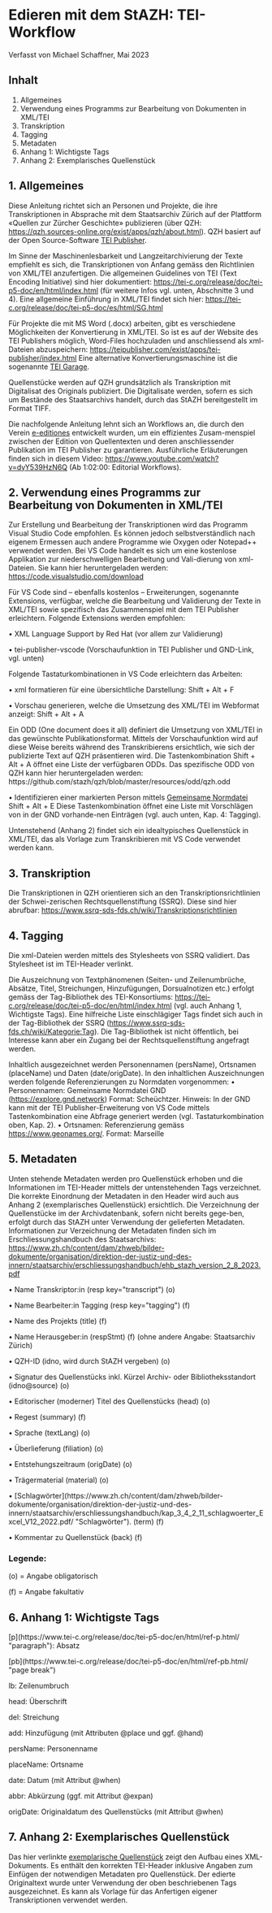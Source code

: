 # Edieren mit dem StAZH: TEI-Workflow

Verfasst von Michael Schaffner, Mai 2023

## Inhalt

1. Allgemeines	
2. Verwendung eines Programms zur Bearbeitung von Dokumenten in XML/TEI	
3. Transkription	
4. Tagging	
5. Metadaten	
6. Anhang 1: Wichtigste Tags	
7. Anhang 2: Exemplarisches Quellenstück	



## 1. Allgemeines	

Diese Anleitung richtet sich an Personen und Projekte, die ihre Transkriptionen in Absprache mit dem Staatsarchiv Zürich auf der Plattform «Quellen zur Zürcher Geschichte» publizieren (über QZH: https://qzh.sources-online.org/exist/apps/qzh/about.html). QZH basiert auf der Open Source-Software [TEI Publisher](https://teipublisher.com/index.html/ "TEI Publisher").

Im Sinne der Maschinenlesbarkeit und Langzeitarchivierung der Texte empfiehlt es sich, die Transkriptionen von Anfang gemäss den Richtlinien von XML/TEI anzufertigen. Die allgemeinen Guidelines von TEI (Text Encoding Initiative) sind hier dokumentiert: https://tei-c.org/release/doc/tei-p5-doc/en/html/index.html (für weitere Infos vgl. unten, Abschnitte 3 und 4). Eine allgemeine Einführung in XML/TEI findet sich hier: https://tei-c.org/release/doc/tei-p5-doc/es/html/SG.html

Für Projekte die mit MS Word (.docx) arbeiten, gibt es verschiedene Möglichkeiten der Konvertierung in XML/TEI. So ist es auf der Website des TEI Publishers möglich, Word-Files hochzuladen und anschliessend als xml-Dateien abzuspeichern: https://teipublisher.com/exist/apps/tei-publisher/index.html Eine alternative Konvertierungsmaschine ist die sogenannte [TEI Garage](https://teigarage.tei-c.org/ "TEI Garage").



Quellenstücke werden auf QZH grundsätzlich als Transkription mit Digitalisat des Originals publiziert. Die Digitalisate werden, sofern es sich um Bestände des Staatsarchivs handelt, durch das StAZH bereitgestellt im Format TIFF. 

Die nachfolgende Anleitung lehnt sich an Workflows an, die durch den Verein [e-editiones](https://www.e-editiones.org/ "e-editiones") entwickelt wurden, um ein effizientes Zusam-menspiel zwischen der Edition von Quellentexten und deren anschliessender Publikation im TEI Publisher zu garantieren. Ausführliche Erläuterungen finden sich in diesem Video: https://www.youtube.com/watch?v=dyY539HzN6Q (Ab 1:02:00: Editorial Workflows).


## 2. Verwendung eines Programms zur Bearbeitung von Dokumenten in XML/TEI	

Zur Erstellung und Bearbeitung der Transkriptionen wird das Programm Visual Studio Code empfohlen. Es können jedoch selbstverständlich nach eigenem Ermessen auch andere Programme wie Oxygen oder Notepad++ verwendet werden. Bei VS Code handelt es sich um eine kostenlose Applikation zur niederschwelligen Bearbeitung und Vali-dierung von xml-Dateien. Sie kann hier heruntergeladen werden: https://code.visualstudio.com/download

Für VS Code sind – ebenfalls kostenlos – Erweiterungen, sogenannte Extensions, verfügbar, welche die Bearbeitung und Validierung der Texte in XML/TEI sowie spezifisch das Zusammenspiel mit dem TEI Publisher erleichtern. 
Folgende Extensions werden empfohlen: 
<p>•	XML Language Support by Red Hat (vor allem zur Validierung)</p>
<p>•	tei-publisher-vscode (Vorschaufunktion in TEI Publisher und GND-Link, vgl. unten)</p>

Folgende Tastaturkombinationen in VS Code erleichtern das Arbeiten:

<p>•	xml formatieren für eine übersichtliche Darstellung: Shift + Alt + F</p>
    
<p>•	 Vorschau generieren, welche die Umsetzung des XML/TEI im Webformat anzeigt: Shift + Alt + A</p>
   <p> Ein ODD (One document does it all) definiert die Umsetzung von XML/TEI in das gewünschte Publikationsformat. Mittels der Vorschaufunktion wird auf diese Weise bereits während des Transkribierens ersichtlich, wie sich der publizierte Text auf QZH präsentieren wird. Die Tastenkombination Shift + Alt + A öffnet eine Liste der verfügbaren ODDs. Das spezifische ODD von QZH kann hier heruntergeladen werden: https://github.com/stazh/qzh/blob/master/resources/odd/qzh.odd</p>
   
   
   •	Identifizieren einer markierten Person mittels [Gemeinsame Normdatei](https://www.dnb.de/DE/Professionell/Standardisierung/GND/gnd_node.html/ "GND") 
    Shift + Alt + E
    Diese Tastenkombination öffnet eine Liste mit Vorschlägen von in der GND vorhande-nen Einträgen (vgl. auch unten, Kap. 4: Tagging).
    
    

Untenstehend (Anhang 2) findet sich ein idealtypisches Quellenstück in XML/TEI, das als Vorlage zum Transkribieren mit VS Code verwendet werden kann.


## 3. Transkription

Die Transkriptionen in QZH orientieren sich an den Transkriptionsrichtlinien der Schwei-zerischen Rechtsquellenstiftung (SSRQ). Diese sind hier abrufbar: https://www.ssrq-sds-fds.ch/wiki/Transkriptionsrichtlinien

## 4. Tagging 

Die xml-Dateien werden mittels des Stylesheets von SSRQ validiert. Das Stylesheet ist im TEI-Header verlinkt. 

Die Auszeichnung von Textphänomenen (Seiten- und Zeilenumbrüche, Absätze, Titel, Streichungen, Hinzufügungen, Dorsualnotizen etc.) erfolgt gemäss der Tag-Bibliothek des TEI-Konsortiums: https://tei-c.org/release/doc/tei-p5-doc/en/html/index.html (vgl. auch Anhang 1, Wichtigste Tags). Eine hilfreiche Liste einschlägiger Tags findet sich auch in der Tag-Bibliothek der SSRQ (https://www.ssrq-sds-fds.ch/wiki/Kategorie:Tag). Die Tag-Bibliothek ist nicht öffentlich, bei Interesse kann aber ein Zugang bei der Rechtsquellenstiftung angefragt werden.

Inhaltlich ausgezeichnet werden Personennamen (persName), Ortsnamen (placeName) und Daten (date/origDate). In den inhaltlichen Auszeichnungen werden folgende Referenzierungen zu Normdaten vorgenommen: 
•	Personennamen: Gemeinsame Normdatei GND (https://explore.gnd.network)
Format: <persName ref="GND_1089527993">Scheüchtzer</persName>. Hinweis: In der GND kann mit der TEI Publisher-Erweiterung von VS Code mittels Tastenkombination eine Abfrage generiert werden (vgl. Tastaturkombination oben, Kap. 2). 
•	Ortsnamen: Referenzierung gemäss https://www.geonames.org/. Format: <placeName ref="LOC_43.29695_5.38107">Marseille</placeName>


## 5. Metadaten

Unten stehende Metadaten werden pro Quellenstück erhoben und die Informationen im TEI-Header mittels der untenstehenden Tags verzeichnet. Die korrekte Einordnung der Metadaten in den Header wird auch aus Anhang 2 (exemplarisches Quellenstück) ersichtlich.
Die Verzeichnung der Quellenstücke im der Archivdatenbank, sofern nicht bereits gege-ben, erfolgt durch das StAZH unter Verwendung der gelieferten Metadaten. Informationen zur Verzeichnung der Metadaten finden sich im Erschliessungshandbuch des Staatsarchivs: https://www.zh.ch/content/dam/zhweb/bilder-dokumente/organisation/direktion-der-justiz-und-des-innern/staatsarchiv/erschliessungshandbuch/ehb_stazh_version_2_8_2023.pdf

<p>•	Name Transkriptor:in (resp key="transcript") (o)</p>
<p>•	Name Bearbeiter:in Tagging (resp key="tagging") (f)</p>
<p>•	Name des Projekts (title) (f) </p>
<p>•	Name Herausgeber:in (respStmt) (f) (ohne andere Angabe: Staatsarchiv Zürich)</p>
<p>•	QZH-ID (idno, wird durch StAZH vergeben) (o)</p>
<p>•	Signatur des Quellenstücks inkl. Kürzel Archiv- oder Bibliotheksstandort (idno@source) (o)</p>
<p>•	Editorischer (moderner) Titel des Quellenstücks (head) (o)</p>
<p>•	Regest (summary) (f)</p>
<p>•	Sprache (textLang) (o)</p>
<p>•	Überlieferung (filiation) (o)</p>
<p>•	Entstehungszeitraum (origDate) (o)</p>
<p>•	Trägermaterial (material) (o)</p>
<p>•	[Schlagwörter](https://www.zh.ch/content/dam/zhweb/bilder-dokumente/organisation/direktion-der-justiz-und-des-innern/staatsarchiv/erschliessungshandbuch/kap_3_4_2_11_schlagwoerter_Excel_V12_2022.pdf/ "Schlagwörter"). (term) (f)</p>
<p>•	Kommentar zu Quellenstück (back) (f)</p>

### Legende:
<p>(o) = Angabe obligatorisch</p>
<p>(f) = Angabe fakultativ</p>


## 6. Anhang 1: Wichtigste Tags

<p>[p](https://www.tei-c.org/release/doc/tei-p5-doc/en/html/ref-p.html/ "paragraph"): Absatz </p>
<p>[pb](https://www.tei-c.org/release/doc/tei-p5-doc/en/html/ref-pb.html/ "page break")</p>
<p>lb: Zeilenumbruch</p>
<p>head: Überschrift</p>
<p>del: Streichung</p>
<p>add: Hinzufügung (mit Attributen @place und ggf. @hand)</p>
<p>persName: Personenname</p>
<p>placeName: Ortsname</p>
<p>date: Datum (mit Attribut @when)</p>
<p>abbr: Abkürzung (ggf. mit Attribut @expan) </p>
<p>origDate: Originaldatum des Quellenstücks (mit Attribut @when)</p>



## 7. Anhang 2: Exemplarisches Quellenstück

Das hier verlinkte <a href target="https://github.com/stazh/qzh/blob/master/documentation/Edieren_in_XML_TEI_Workflow/QZH_Beispielquelle.xml">exemplarische Quellenstück</a> zeigt den Aufbau eines XML-Dokuments. Es enthält den korrekten TEI-Header inklusive Angaben zum Einfügen der notwendigen Metadaten pro Quellenstück. Der edierte Originaltext wurde unter Verwendung der oben beschriebenen Tags ausgezeichnet. Es kann als Vorlage für das Anfertigen eigener Transkriptionen verwendet werden.


[image-2]:	Bildschirmfoto%202022-10-04%20um%2009.31.02.png
[image-3]:	Bildschirmfoto%202022-09-27%20um%2013.14.06.png
[image-4]:	Bildschirmfoto%202022-09-27%20um%2013.16.33.png
[image-5]:	Bildschirmfoto%202022-09-16%20um%2014.01.02.png
[image-6]:	Bildschirmfoto%202022-09-16%20um%2014.01.25.png
[image-7]:	Bildschirmfoto%202022-09-27%20um%2013.18.33.png
[image-8]:	DraggedImage.jpg
[image-9]:	DraggedImage-1.jpg
[image-10]:	DraggedImage-2.jpg
[image-11]:	Bildschirmfoto%202022-10-03%20um%2014.02.05.png
[image-12]:	Bildschirmfoto%202022-10-03%20um%2014.03.08.png
[image-13]:	Bildschirmfoto%202022-10-03%20um%2015.02.30.png
[image-14]:	Bildschirmfoto%202022-10-03%20um%2013.58.10.png
[image-15]:	DraggedImage-3.jpg
[image-16]:	Bildschirmfoto%202022-10-03%20um%2013.58.35.png
[image-17]:	Bildschirmfoto%202022-09-27%20um%2011.25.11.png
[image-18]:	Bildschirmfoto%202022-10-04%20um%2008.53.21.png
[image-19]:	Bildschirmfoto%202022-10-04%20um%2008.53.43.png
[image-20]:	Bildschirmfoto%202022-10-04%20um%2009.33.37.png
[image-21]:	DraggedImage-4.jpg
[image-22]:	DraggedImage-5.jpg
[image-23]:	Bildschirmfoto%202022-10-04%20um%2009.39.39.png
[image-24]:	Bildschirmfoto%202022-09-20%20um%2011.25.30.png
[image-25]:	Bildschirmfoto%202022-09-20%20um%2012.32.04.png
[image-26]:	Bildschirmfoto%202022-09-27%20um%2011.37.39.png
[image-27]:	Bildschirmfoto%202022-09-27%20um%2011.40.41.png
[image-28]:	Bildschirmfoto%202022-09-27%20um%2011.43.06.png
[image-29]:	Bildschirmfoto%202022-09-27%20um%2011.50.13.png
[image-30]:	Bildschirmfoto%202022-09-27%20um%2011.52.04.png
[image-31]:	Bildschirmfoto%202022-09-27%20um%2011.53.41.png
[image-32]:	Bildschirmfoto%202022-09-27%20um%2011.55.37.png
[image-33]:	Bildschirmfoto%202022-10-04%20um%2009.42.26.png
[image-34]:	Bildschirmfoto%202022-09-27%20um%2012.03.19.png
[image-35]:	Bildschirmfoto%202022-10-04%20um%2009.43.31.png
